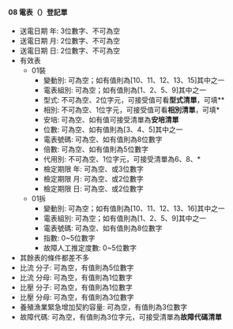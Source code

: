 #### 08 電表（）登記單 <span id="08"></span>
  - 送電日期 年: 3位數字、不可為空
  - 送電日期 月: 2位數字、不可為空
  - 送電日期 日: 2位數字、不可為空
  - 有效表
    - 01裝
      - 變動別: 可為空；如有值則為[10、11、12、13、15]其中之一
      - 電表組別: 可為空；如有值則為[1、2、5、9]其中之一
      - 型式: 不可為空、2位字元，可接受值可看**型式清單**，可填**
      - 相別: 不可為空、1位字元，可接受值可看**相別清單**，可填*
      - 安培: 可為空、如有值可接受清單為**安培清單**
      - 位數: 可為空、如有值則為[3、4、5]其中之一
      - 電表號碼: 可為空、如有值則為8位數字
      - 倍數: 可為空、如有值則為5位數字
      - 代用別: 不可為空、1位字元，可接受清單為6、8、*
      - 檢定期限 年: 可為空、或3位數字
      - 檢定期限 月: 可為空、或2位數字
      - 檢定期限 日: 可為空、或2位數字
    - 01拆
      - 變動別: 可為空；如有值則為[10、11、12、13、16]其中之一
      - 電表組別: 可為空；如有值則為[1、2、5、9]其中之一
      - 電表號碼: 可為空、如有值則為8位數字
      - 指數: 0~5位數字
      - 故障人工推定度數: 0~5位數字
  - 其餘表的條件都差不多
  - 比流 分子: 可為空，有值則為5位數字
  - 比流 分母: 可為空，有值則為1位數字
  - 比壓 分子: 可為空，有值則為1位數字
  - 比壓 分母: 可為空，有值則為3位數字
  - 養殖漁業緊急增加契約容量: 可為空，有值則為3位數字
  - 故障代碼: 可為空，有值則為3位字元，可接受清單為**故障代碼清單**